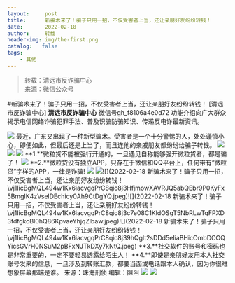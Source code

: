 ```yaml
---
layout:     post
title:      新骗术来了！骗子只用一招，不仅受害者上当，还让亲朋好友纷纷转钱！
date:       2022-02-18
author:     转载
header-img: img/the-first.png
catalog:   false
tags:
    - 其他
---
```


<blockquote><p>转载：清远市反诈骗中心<br>
来源：微信公众号</p></blockquote>

#新骗术来了！骗子只用一招，不仅受害者上当，还让亲朋好友纷纷转钱！
[清远市反诈骗中心]
**清远市反诈骗中心**
微信号gh_f8106a4e0d72
功能介绍向广大群众揭示电信网络诈骗犯罪手法、普及识骗防骗知识、传递反电诈最新资讯。

![]({{site.baseurl}}/postimg/3CxTSiafadcic5zyXUfbXLUClzlpaoknCpV4bErPg2kuuS97hoJJbNCtFOVZ9X0j5W26HDaregC5kibiaLGl8CPr9A.gif)
最近，广东又出现了一种新型骗术。受害者是一个十分警惕的人，处处谨慎小心，即便如此，但最后还是上当了，而且连他的亲戚朋友都纷纷给骗子转钱。
![]({{site.baseurl}}/postimg/ujf9fP07rj0HpGjt0nM645jxPiaicQP5yxnp4Cx3OeQos8RLDXQhzCc2HbsbUKezeVz7gU7ksa1e6q62U36gqvcw.gif)
![]({{site.baseurl}}/postimg/3CxTSiafadc8s1UGlKvnvDCTEaRs6KEJZFjn4ZKT4ftFmPtJv8JEGFn2EqPvvbibkTMlmWI8EQjvVMo07n7TqvJQ.jpeg)
![]({{site.baseurl}}/postimg/3CxTSiafadcicSrq1TuCGjeg2XR8pkWTQy35zoTPIMPXzr1WuAj8qB3ZcbcVDsHhONZTzWhicTwzmQkTa4MDFcIyg.png)
**1.**微粒贷不能被强行开通的，一旦遇见自称能够强开微粒贷者，都是骗子！
![]({{site.baseurl}}/postimg/ON8O2DsbzfkzEapQ8G92apmpeaSJqZvulMH8YOMVc9qZ6rlia6vqLZOMRrBwvUjLvbyzNCNVkr8FoA6k4iafFkjQ.jpeg)
**2.**微粒贷没有独立APP，只存在于微信和QQ平台上，任何带有“微粒贷”字样的APP，一律是诈骗!
![]({{site.baseurl}}/postimg/cJSNgaEeMTjwicrzSzJyoaMCSvia9o28Iv0AuSiaXmeAa68DwTHZjsPUyjfcM3bGerQpCBfOqyIgKG9xI7wS9F8rg.jpeg)
![]({{site.baseurl}}/postimg/vj1IicBgMQL494w1Kx6iacvgqPrC8qic8j32lvffStebIaFrTsQzJ4kW5xFU0EYovG25RCmWsicxjviaLU1WkDjuECw.jpeg)![](2022-02-18
新骗术来了！骗子只用一招，不仅受害者上当，还让亲朋好友纷纷转钱！\\vj1IicBgMQL494w1Kx6iacvgqPrC8qic8j3HfjmowXAVRJQ5abQEbr9P0KyFx5BmgIK4zVselDEchicy0Ah9CtDgYQ.jpeg)![](2022-02-18
新骗术来了！骗子只用一招，不仅受害者上当，还让亲朋好友纷纷转钱！\\vj1IicBgMQL494w1Kx6iacvgqPrC8qic8j3c7e08C1KldOSgT5NbRLwTqFPXD3fdfgkoBl0hQ86KpvaeYhjqZlbaw.jpeg)![](2022-02-18
新骗术来了！骗子只用一招，不仅受害者上当，还让亲朋好友纷纷转钱！\\vj1IicBgMQL494w1Kx6iacvgqPrC8qic8j39hQglt2sDDd5eIiaBHicOmbDCOQYicsGVrH0NSuM2pBFxNJTkDXy7kNtQ.jpeg)
**3.**社交软件的账号和密码也是非常重要的，一定不要轻易透露给陌生人！
**4.**即使是亲朋好友用本人社交账号发来的信息，一旦涉及到转账汇款，都要当面或电话跟本人确认，因为你很难想象屏幕那端是谁。
来源：珠海刑侦
编辑：阻阻
![]({{site.baseurl}}/postimg/SUycX2yckdJ5YVVCpDYl0c5CbMTO3KgBTesbSxe5zKHlm2GQsTWAFTgswCXscN6Y9vuJHFcE77orSK7ClzYOdg.jpeg)
![]({{site.baseurl}}/postimg/3CxTSiafadcic5zyXUfbXLUClzlpaoknCpErldQhhamfG7KH1qHGrr3icT9iaAoE1B4noSO7EewO2k8fys5pMuaoog.gif)
